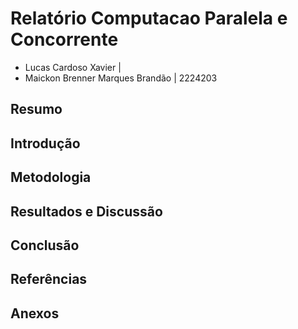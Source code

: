 # Relatório Computacao Paralela e Concorrente
- Lucas Cardoso Xavier | 
- Maickon Brenner Marques Brandão | 2224203
## Resumo

## Introdução

## Metodologia

## Resultados e Discussão

## Conclusão

## Referências

## Anexos
